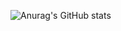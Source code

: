 ![Anurag's GitHub stats](https://github-readme-stats.vercel.app/api?username=carlosdanielcabral&show_icons=true)
